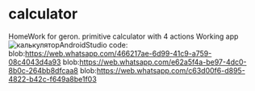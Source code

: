 # calculator
HomeWork for geron. primitive calculator with 4 actions
Working app
![калькуляторAndroidStudio](https://github.com/SashaForGeron/calculator/assets/149246979/b747f85c-8221-4bbc-bde1-6b08c3b5bd1e)
code:
blob:https://web.whatsapp.com/466217ae-6d99-41c9-a759-08c4043d4a93
blob:https://web.whatsapp.com/e62a5f4a-be97-4dc0-8b0c-264bb8dfcaa8
blob:https://web.whatsapp.com/c63d00f6-d895-4822-b42c-f649a8be1f03
